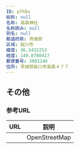 ```yaml
---
ID: p7hDu
総称: null
名称: 高森神社
名称読み: null
別名: null
都道府県: 茨城県
区域: 桜川市
緯度: 36.3432253
経度: 140.0780417
郵便番号: 3091246
住所: 茨城県桜川市高森４７７
---
```


## その他

### 参考URL

| URL | 説明          |
| --- | ------------- |
|     | OpenStreetMap |
